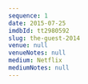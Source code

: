 ```yaml
---
sequence: 1
date: 2015-07-25
imdbId: tt2980592
slug: the-guest-2014
venue: null
venueNotes: null
medium: Netflix
mediumNotes: null
---
```



